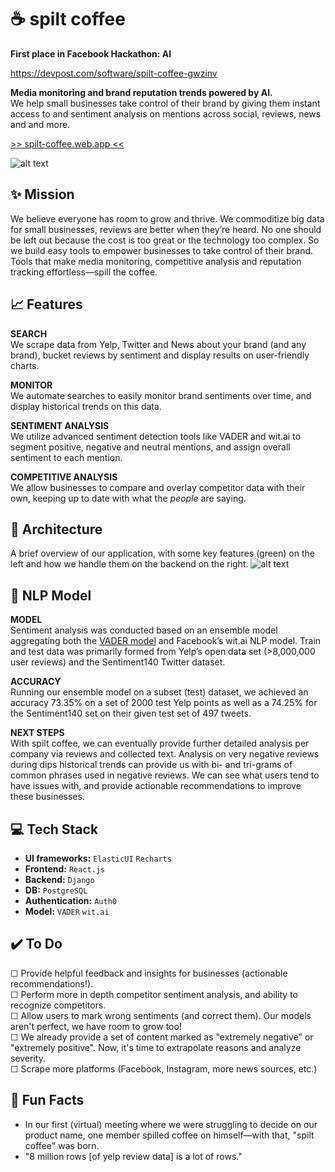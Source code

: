 # ☕️ spilt coffee

**First place in Facebook Hackathon: AI**

https://devpost.com/software/spilt-coffee-gwzinv

**Media monitoring and brand reputation trends powered by AI.**   
We help small businesses take control of their brand by giving them instant access to and sentiment analysis on mentions across social, reviews, news and and more.

[>> spilt-coffee.web.app <<](https://spilt-coffee.web.app/)  

![alt text](https://i.imgur.com/6k18HXN.jpg)

## ✨ Mission
We believe everyone has room to grow and thrive. We commoditize big data for small businesses, reviews are better when they’re heard. No one should be left out because the cost is too great or the technology too complex. So we build easy tools to empower businesses to take control of their brand. Tools that make media monitoring, competitive analysis and reputation tracking effortless—spill the coffee. 

## 📈 Features
**SEARCH**   
We scrape data from Yelp, Twitter and News about your brand (and any brand), bucket reviews by sentiment and display results on user-friendly charts.  

**MONITOR**   
We automate searches to easily monitor brand sentiments over time, and display historical trends on this data.  

**SENTIMENT ANALYSIS**  
We utilize advanced sentiment detection tools like VADER and wit.ai to segment positive, negative and neutral mentions, and assign overall sentiment to each mention.  

**COMPETITIVE ANALYSIS**  
We allow businesses to compare and overlay competitor data with their own, keeping up to date with what the *people* are saying. 

## 🧱 Architecture
A brief overview of our application, with some key features (green) on the left and how we handle them on the backend on the right. 
![alt text](https://i.imgur.com/ncurVj9.png)

## 🔮 NLP Model 
**MODEL**  
Sentiment analysis was conducted based on an ensemble model aggregating both the [VADER model](https://github.com/cjhutto/vaderSentiment) and Facebook’s wit.ai NLP model. Train and test data was primarily formed from Yelp’s open data set (>8,000,000 user reviews) and the Sentiment140 Twitter dataset. 
 
**ACCURACY**  
Running our ensemble model on a subset (test) dataset, we achieved an accuracy 73.35% on a set of 2000 test Yelp points as well as a 74.25% for the Sentiment140 set on their given test set of 497 tweets. 

**NEXT STEPS**  
With spilt coffee, we can eventually provide further detailed analysis per company via reviews and collected text. Analysis on very negative reviews during dips historical trends can provide us with bi- and tri-grams of common phrases used in negative reviews. We can see what users tend to have issues with, and provide actionable recommendations to improve these businesses.  

## 💻 Tech Stack
-   **UI frameworks:** `ElasticUI` `Recharts` 
-   **Frontend:** `React.js`
-   **Backend:** `Django`
-   **DB:** `PostgreSQL`
-   **Authentication:** `Auth0`
-   **Model:** `VADER` `wit.ai`

## ✔️ To Do 
 ☐ Provide helpful feedback and insights for businesses (actionable recommendations!).  
 ☐ Perform more in depth competitor sentiment analysis, and ability to recognize competitors.  
 ☐ Allow users to mark wrong sentiments (and correct them). Our models aren't perfect, we have room to grow too!  
 ☐ We already provide a set of content marked as "extremely negative" or "extremely positive". Now, it's time to extrapolate reasons and analyze severity.   
 ☐ Scrape more platforms (Facebook, Instagram, more news sources, etc.) 

## 👻 Fun Facts
- In our first (virtual) meeting where we were struggling to decide on our product name, one member spilled coffee on himself—with that, "spilt coffee" was born. 
- "8 million rows [of yelp review data] is a lot of rows." 

